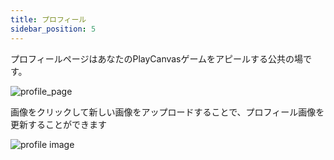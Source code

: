 ```yaml
---
title: プロフィール
sidebar_position: 5
---
```


プロフィールページはあなたのPlayCanvasゲームをアピールする公共の場です。

![profile_page](/img/user-manual/profile/profile.png)

画像をクリックして新しい画像をアップロードすることで、プロフィール画像を更新することができます

![profile image](/img/user-manual/profile/update-profile-image.jpg)
